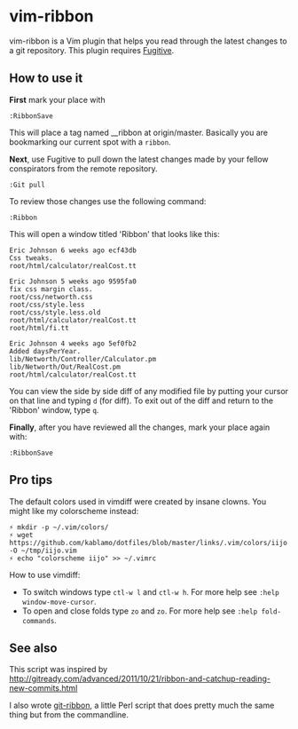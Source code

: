 vim-ribbon
==========

vim-ribbon is a Vim plugin that helps you read through the latest changes to a
git repository.  This plugin requires
[Fugitive](https://github.com/tpope/vim-fugitive).

How to use it
-------------

**First** mark your place with

    :RibbonSave

This will place a tag named __ribbon at origin/master.  Basically you are
bookmarking our current spot with a `ribbon`.

**Next**, use Fugitive to pull down the latest changes made by your fellow conspirators from the
remote repository.  

    :Git pull

To review those changes use the following command:

    :Ribbon

This will open a window titled 'Ribbon' that looks like this:

    Eric Johnson 6 weeks ago ecf43db
    Css tweaks.
    root/html/calculator/realCost.tt

    Eric Johnson 5 weeks ago 9595fa0
    fix css margin class.
    root/css/networth.css
    root/css/style.less
    root/css/style.less.old
    root/html/calculator/realCost.tt
    root/html/fi.tt

    Eric Johnson 4 weeks ago 5ef0fb2
    Added daysPerYear.
    lib/Networth/Controller/Calculator.pm
    lib/Networth/Out/RealCost.pm
    root/html/calculator/realCost.tt

You can view the side by side diff of any modified file by putting your cursor
on that line and typing `d` (for diff).  To exit out of the diff and return to
the 'Ribbon' window, type `q`.

**Finally**, after you have reviewed all the changes, mark your place again with:

    :RibbonSave


Pro tips
--------

The default colors used in vimdiff were created by insane clowns.  You might
like my colorscheme instead:

    ⚡ mkdir -p ~/.vim/colors/
    ⚡ wget https://github.com/kablamo/dotfiles/blob/master/links/.vim/colors/iijo.vim -O ~/tmp/iijo.vim
    ⚡ echo "colorscheme iijo" >> ~/.vimrc

How to use vimdiff:
 - To switch windows type `ctl-w l` and `ctl-w h`.  For more help see `:help window-move-cursor`.
 - To open and close folds type `zo` and `zo`.  For more help see `:help fold-commands`.

See also
--------

This script was inspired by
http://gitready.com/advanced/2011/10/21/ribbon-and-catchup-reading-new-commits.html

I also wrote [git-ribbon](https://github.com/kablamo/git-ribbon), a little Perl
script that does pretty much the same thing but from the commandline.
